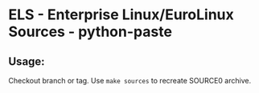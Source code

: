 # ELS - Enterprise Linux/EuroLinux Sources - python-paste
 
## Usage:
  Checkout branch or tag. Use `make sources` to recreate  SOURCE0 archive.
